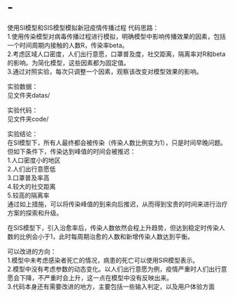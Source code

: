 # -
使用SI模型和SIS模型模拟新冠疫情传播过程
代码思路：  
  1.使用传染模型对病毒传播过程进行模拟，明确模型中影响传播效果的因素，包括一个时间周期内接触的人数R，传染率beta。  
  2.考虑区域人口密度，人们出行意愿，口罩普及度，社交距离，隔离率对R和beta的影响。为简化模型，这些因素都为固定值。  
  3.通过对照实验，每次只调整一个因素，观察该改变对模型效果的影响。  

实验数据：  
  见文件夹datas/  

实验代码：  
  见文件夹code/  

实验结论：  
  在SI模型下，所有人最终都会被传染（传染人数比例变为1），只是时间早晚问题。但如下条件下，传染达到峰值的时间会被推迟：  
  1.人口密度小的地区  
  2.人们出行意愿低  
  3.口罩普及率高  
  4.较大的社交距离  
  5.较高的隔离率  
  通过如上措施，可以将传染峰值的到来向后推迟，从而得到宝贵的时间来进行治疗方案的探索和升级。  
  
  在SIS模型下，引入治愈率后，传染人数依然会程上升趋势，但达到稳定时传染人数的比例会小于1，此时每周期治愈的人数和新增传染人数达到平衡。  


可以改进的方向：    
  1.模型中未考虑感染者死亡的情况，病患的死亡可以使用SIR模型表示。  
  2.模型中没有考虑参数的动态变化。以人们出行意愿为例，疫情严重时人们出行意愿会下降，不严重时会上升，这一点在模型中没有反映出来。  
  3.代码本身还有需要改进的地方，主要包括一些输入判定，以及用户体验方面
